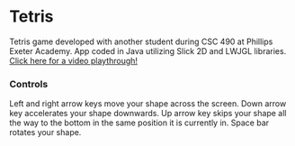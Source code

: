 # Tetris
Tetris game developed with another student during CSC 490 at Phillips Exeter Academy. App coded in Java utilizing Slick 2D and LWJGL libraries. [Click here for a video playthrough!](https://streamable.com/fxcf8)

### Controls
Left and right arrow keys move your shape across the screen.
Down arrow key accelerates your shape downwards.
Up arrow key skips your shape all the way to the bottom in the same position it is currently in.
Space bar rotates your shape.
